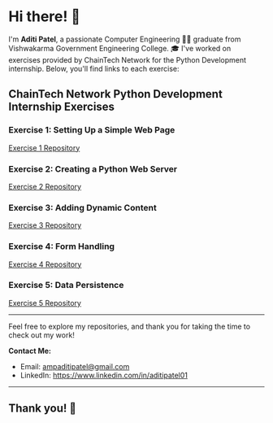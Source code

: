 # Hi there! 👋

I'm **Aditi Patel**, a passionate Computer Engineering 👩‍💻 graduate from Vishwakarma Government Engineering College. 🎓 I've worked on exercises provided by ChainTech Network for the Python Development internship. Below, you'll find links to each exercise:

## ChainTech Network Python Development Internship Exercises

### Exercise 1: Setting Up a Simple Web Page
[Exercise 1 Repository](https://github.com/aditipatelap/ChainTech_Task1)

### Exercise 2: Creating a Python Web Server
[Exercise 2 Repository](https://github.com/aditipatelap/ChainTech_Task2)

### Exercise 3: Adding Dynamic Content
[Exercise 3 Repository](https://github.com/aditipatelap/ChainTech_Task3)

### Exercise 4: Form Handling
[Exercise 4 Repository](https://github.com/aditipatelap/ChainTech_Task4)

### Exercise 5: Data Persistence
[Exercise 5 Repository](#Link)

---

Feel free to explore my repositories, and thank you for taking the time to check out my work!

**Contact Me:**
- Email: [ampaditipatel@gmail.com](mailto:ampaditipatel@gmail.com)
- LinkedIn: https://www.linkedin.com/in/aditipatel01

---

## Thank you! 🙌
